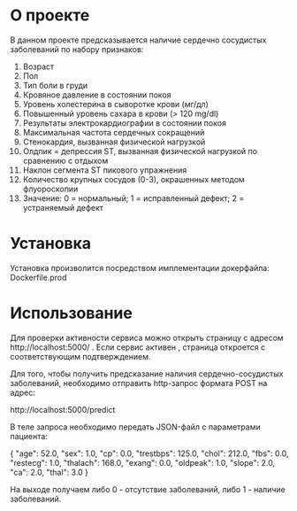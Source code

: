 # О проекте

В данном проекте предсказывается наличие сердечно сосудистых заболеваний по набору признаков:

1) Возраст
2) Пол
3) Тип боли в груди
4) Кровяное давление в состоянии покоя
5) Уровень холестерина в сыворотке крови (мг/дл)
6) Повышенный уровень сахара в крови (> 120 mg/dl)
7) Результаты электрокардиографии в состоянии покоя
8) Максимальная частота сердечных сокращений
9) Стенокардия, вызванная физической нагрузкой
10) Олдпик = депрессия ST, вызванная физической нагрузкой по сравнению с отдыхом
11) Наклон сегмента ST пикового упражнения
12) Количество крупных сосудов (0-3), окрашенных методом флуороскопии
13) Значение: 0 = нормальный; 1 = исправленный дефект; 2 = устраняемый дефект

# Установка

Установка произволится посредством имплементации докерфайла: Dockerfile.prod

# Использование

Для проверки активности сервиса можно открыть страницу с адресом http://localhost:5000/ . Если сервис активен , страница откроется с соответствующим подтверждением.


Для того, чтобы получить предсказание наличия сердечно-сосудистых заболеваний, необходимо отправить http-запрос формата POST на адрес:

http://localhost:5000/predict

В теле запроса необходимо передать JSON-файл с параметрами пациента:

{
    "age": 52.0,
    "sex": 1.0,
    "cp": 0.0,
    "trestbps": 125.0,
    "chol": 212.0,
    "fbs": 0.0,
    "restecg": 1.0,
    "thalach": 168.0,
    "exang": 0.0,
    "oldpeak": 1.0,
    "slope": 2.0,
    "ca": 2.0,
    "thal": 3.0
}

На выходе получаем либо 0 - отсутствие заболеваний, либо 1 - наличие заболеваний.